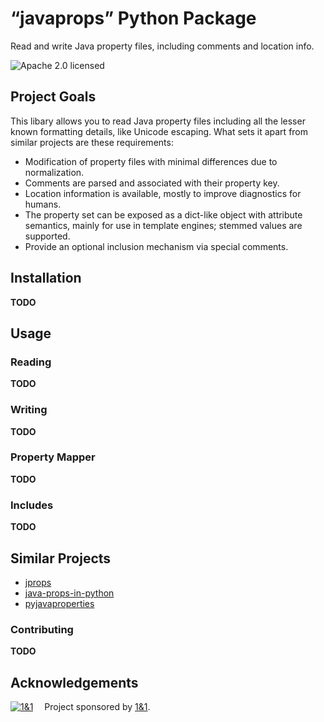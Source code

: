 # “javaprops” Python Package

Read and write Java property files, including comments and location info.

![Apache 2.0 licensed](http://img.shields.io/badge/license-Apache_2.0-red.svg)


## Project Goals

This libary allows you to read Java property files including all the lesser known formatting details,
like Unicode escaping. What sets it apart from similar projects are these requirements:

* Modification of property files with minimal differences due to normalization.
* Comments are parsed and associated with their property key.
* Location information is available, mostly to improve diagnostics for humans.
* The property set can be exposed as a dict-like object with attribute semantics, mainly for use in template engines; stemmed values are supported.
* Provide an optional inclusion mechanism via special comments.


## Installation

**TODO**


## Usage

### Reading
**TODO**

### Writing
**TODO**

### Property Mapper
**TODO**

### Includes
**TODO**


## Similar Projects

* [jprops](https://github.com/mgood/jprops)
* [java-props-in-python](https://github.com/hackorama/java-props-in-python)
* [pyjavaproperties](https://bitbucket.org/jnoller/pyjavaproperties/)


### Contributing
**TODO**


## Acknowledgements

[![1&1](https://raw.githubusercontent.com/1and1/1and1.github.io/master/images/1and1-logo-42.png)](https://github.com/1and1)  Project sponsored by [1&1](https://github.com/1and1).
